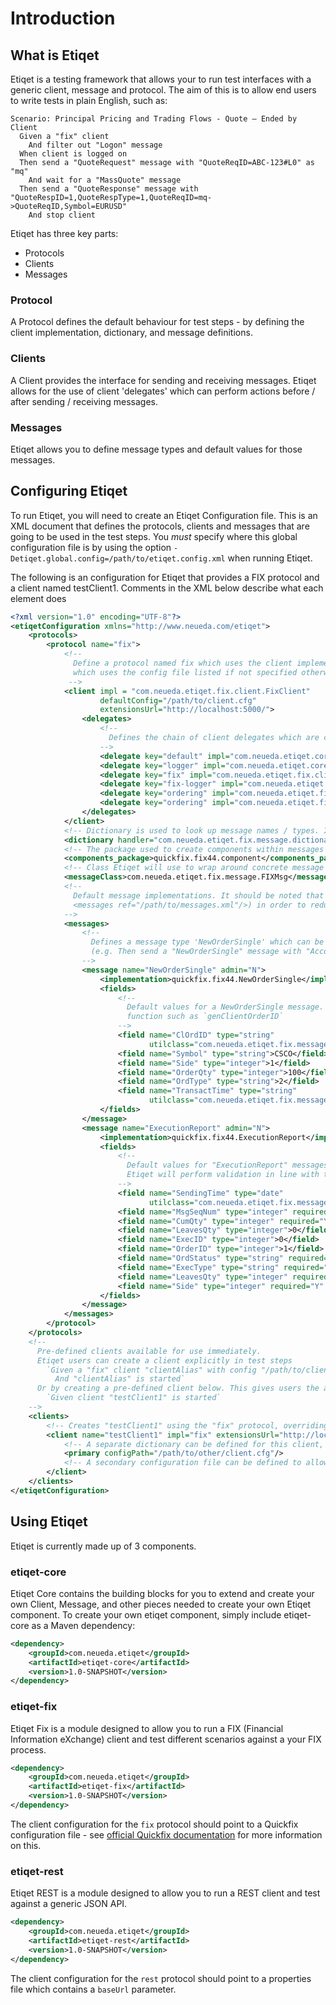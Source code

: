 # Introduction

## What is Etiqet
Etiqet is a testing framework that allows your to run test interfaces with a generic client, message and protocol. The
aim of this is to allow end users to write tests in plain English, such as:

```
Scenario: Principal Pricing and Trading Flows - Quote – Ended by Client
  Given a "fix" client
    And filter out "Logon" message
  When client is logged on
  Then send a "QuoteRequest" message with "QuoteReqID=ABC-123#L0" as "mq"
    And wait for a "MassQuote" message
  Then send a "QuoteResponse" message with "QuoteRespID=1,QuoteRespType=1,QuoteReqID=mq->QuoteReqID,Symbol=EURUSD"
    And stop client
```

Etiqet has three key parts:

* Protocols
* Clients
* Messages

### Protocol

A Protocol defines the default behaviour for test steps - by defining the client implementation, dictionary, and
message definitions.

### Clients

A Client provides the interface for sending and receiving messages. Etiqet allows for the use of client 'delegates' which
can perform actions before / after sending / receiving messages.

### Messages

Etiqet allows you to define message types and default values for those messages.  

## Configuring Etiqet
To run Etiqet, you will need to create an Etiqet Configuration file. This is an XML document that defines the protocols,
clients and messages that are going to be used in the test steps. You *must* specify where this global configuration file is
by using the option `-Detiqet.global.config=/path/to/etiqet.config.xml` when running Etiqet.

The following is an configuration for Etiqet that provides a FIX protocol and a client named testClient1. Comments in the XML
below describe what each element does

```xml
<?xml version="1.0" encoding="UTF-8"?>
<etiqetConfiguration xmlns="http://www.neueda.com/etiqet">
    <protocols>
        <protocol name="fix">
            <!--
              Define a protocol named fix which uses the client implementation com.neueda.etiqet.fix.client.FixClient
              which uses the config file listed if not specified otherwise
             -->
            <client impl = "com.neueda.etiqet.fix.client.FixClient"
                    defaultConfig="/path/to/client.cfg"
                    extensionsUrl="http://localhost:5000/">
                <delegates>
                    <!--
                      Defines the chain of client delegates which are called before and after sending and receiving messages
                    -->
                    <delegate key="default" impl="com.neueda.etiqet.core.client.delegate.SinkClientDelegate"/>
                    <delegate key="logger" impl="com.neueda.etiqet.core.client.delegate.LoggerClientDelegate"/>
                    <delegate key="fix" impl="com.neueda.etiqet.fix.client.delegate.FixClientDelegate"/>
                    <delegate key="fix-logger" impl="com.neueda.etiqet.fix.client.delegate.FixLoggerClientDelegate"/>
                    <delegate key="ordering" impl="com.neueda.etiqet.fix.client.delegate.OrderParamFixClientDelegate"/>
                    <delegate key="ordering" impl="com.neueda.etiqet.fix.client.delegate.ReplaceParamFixClientDelegate"/>
                </delegates>
            </client>
            <!-- Dictionary is used to look up message names / types. In this case we're looking at a generic FIX dictionary -->
            <dictionary handler="com.neueda.etiqet.fix.message.dictionary.FixDictionary">/path/to/dictionary/FIX50SP2.xml</dictionary>
            <!-- The package used to create components within messages -->
            <components_package>quickfix.fix44.component</components_package>
            <!-- Class Etiqet will use to wrap around concrete message types (below) -->
            <messageClass>com.neueda.etiqet.fix.message.FIXMsg</messageClass>
            <!--
              Default message implementations. It should be noted that these can be stored in a separate file and referenced (e.g.
              <messages ref="/path/to/messages.xml"/>) in order to reduce the size of the Etiqet Configuration file
            -->
            <messages>
                <!--
                  Defines a message type 'NewOrderSingle' which can be used in test steps
                  (e.g. Then send a "NewOrderSingle" message with "AccountType=3,ReceivedDeptID=EQ" as "order")
                -->
                <message name="NewOrderSingle" admin="N">
                    <implementation>quickfix.fix44.NewOrderSingle</implementation>
                    <fields>
                        <!--
                          Default values for a NewOrderSingle message. Can specify a static value (e.g. Symbol) or use a static
                          function such as `genClientOrderID`
                        -->
                        <field name="ClOrdID" type="string"
                               utilclass="com.neueda.etiqet.fix.message.FIXUtils" method="genClientOrderID"/>
                        <field name="Symbol" type="string">CSCO</field>
                        <field name="Side" type="integer">1</field>
                        <field name="OrderQty" type="integer">100</field>
                        <field name="OrdType" type="string">2</field>
                        <field name="TransactTime" type="string"
                               utilclass="com.neueda.etiqet.fix.message.FIXUtils" method="getDateTime"/>
                    </fields>
                </message>
                <message name="ExecutionReport" admin="N">
                    <implementation>quickfix.fix44.ExecutionReport</implementation>
                    <fields>
                        <!--
                          Default values for "ExecutionReport" messages. When the client receives an ExecutionReport message,
                          Etiqet will perform validation in line with the `required` and `allowedValues` attributes
                        -->
                        <field name="SendingTime" type="date"
                               utilclass="com.neueda.etiqet.fix.message.FIXUtils" method="getDateTime"/>
                        <field name="MsgSeqNum" type="integer" required="Y">0</field>
                        <field name="CumQty" type="integer" required="Y">0</field>
                        <field name="LeavesQty" type="integer">0</field>
                        <field name="ExecID" type="integer">0</field>
                        <field name="OrderID" type="integer">1</field>
                        <field name="OrdStatus" type="string" required="Y" allowedValues="0,1,2,3,4,5,6,7,8,9,A,B,C,D,E">A</field>
                        <field name="ExecType" type="string" required="Y" allowedValues="0,3,4,5,6,7,8,9,A,B,C,D,E,F,G,H,I">A</field>
                        <field name="LeavesQty" type="integer" required="Y">0</field>
                        <field name="Side" type="integer" required="Y" allowedValues="1,2,3,4,5,6">1</field>
                    </fields>
                </message>
            </messages>
        </protocol>
    </protocols>
    <!--
      Pre-defined clients available for use immediately.
      Etiqet users can create a client explicitly in test steps
        `Given a "fix" client "clientAlias" with config "/path/to/client.cfg"
          And "clientAlias" is started`
      Or by creating a pre-defined client below. This gives users the ability to use the client like
        `Given client "testClient1" is started`
    -->
    <clients>
        <!-- Creates "testClient1" using the "fix" protocol, overriding the default configuration defined -->
        <client name="testClient1" impl="fix" extensionsUrl="http://localhost:5000">
            <!-- A separate dictionary can be defined for this client, if not specified will use the dictionary specified in the protocol -->
            <primary configPath="/path/to/other/client.cfg"/>
            <!-- A secondary configuration file can be defined to allow the client to failover -->
        </client>
    </clients>
</etiqetConfiguration>
```

## Using Etiqet
Etiqet is currently made up of 3 components.

### etiqet-core
Etiqet Core contains the building blocks for you to extend and create your own Client, Message, and other pieces needed
to create your own Etiqet component. To create your own etiqet component, simply include etiqet-core as a Maven
dependency:

```xml
<dependency>
    <groupId>com.neueda.etiqet</groupId>
    <artifactId>etiqet-core</artifactId>
    <version>1.0-SNAPSHOT</version>
</dependency>
```

### etiqet-fix
Etiqet Fix is a module designed to allow you to run a FIX (Financial Information eXchange) client and test different
scenarios against a your FIX process.

```xml
<dependency>
    <groupId>com.neueda.etiqet</groupId>
    <artifactId>etiqet-fix</artifactId>
    <version>1.0-SNAPSHOT</version>
</dependency>
```

The client configuration for the `fix` protocol should point to a Quickfix configuration file - see [official Quickfix documentation](https://www.quickfixj.org/usermanual/2.0.0//usage/configuration.html)
for more information on this.

### etiqet-rest
Etiqet REST is a module designed to allow you to run a REST client and test against a generic JSON API.

```xml
<dependency>
    <groupId>com.neueda.etiqet</groupId>
    <artifactId>etiqet-rest</artifactId>
    <version>1.0-SNAPSHOT</version>
</dependency>
```

The client configuration for the `rest` protocol should point to a properties file which contains a `baseUrl` parameter.

